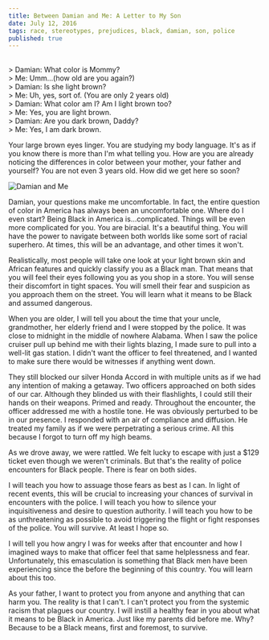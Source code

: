 ```yaml
---
title: Between Damian and Me: A Letter to My Son
date: July 12, 2016
tags: race, stereotypes, prejudices, black, damian, son, police
published: true
---
```


>
<br>
> Damian: What color is Mommy?
<br>
> Me: Umm...(how old are you again?)
<br>
> Damian: Is she light brown?
<br>
> Me: Uh, yes, sort of. (You are only 2 years old)
<br>
> Damian: What color am I? Am I light brown too?
<br>
> Me: Yes, you are light brown.
<br>
> Damian: Are you dark brown, Daddy?
<br>
> Me: Yes, I am dark brown.

Your large brown eyes linger. You are studying my body language. It's as if you know there is more than I'm what telling you. How are you are already noticing the differences in color between your mother, your father and yourself? You are not even 3 years old. How did we get here so soon?

![Damian and Me](https://mindthegaplondon.files.wordpress.com/2012/10/yeomanwardermoiracameron2.pn://www.evernote.com/l/AQf1NF8WTFJOEYiSLihP_3I3ySvaoYwozp4B/image.png)

Damian, your questions make me uncomfortable. In fact, the entire question of color in America has always been an uncomfortable one. Where do I even start? Being Black in America is...complicated. Things will be even more complicated for you. You are biracial. It's a beautiful thing. You will have the power to navigate between both worlds like some sort of racial superhero. At times, this will be an advantage, and other times it won't.

Realistically, most people will take one look at your light brown skin and African features and quickly classify you as a Black man. That means that you will feel their eyes following you as you shop in a store. You will sense their discomfort in tight spaces. You will smell their fear and suspicion as you approach them on the street. You will learn what it means to be Black and assumed dangerous.

When you are older, I will tell you about the time that your uncle, grandmother, her elderly friend and I were stopped by the police. It was close to midnight in the middle of nowhere Alabama. When I saw the police cruiser pull up behind me with their lights blazing, I made sure to pull into a well-lit gas station. I didn't want the officer to feel threatened, and I wanted to make sure there would be witnesses if anything went down.

They still blocked our silver Honda Accord in with multiple units as if we had any intention of making a getaway. Two officers approached on both sides of our car. Although they blinded us with their flashlights, I could still their hands on their weapons. Primed and ready. Throughout the encounter, the officer addressed me with a hostile tone. He was obviously perturbed to be in our presence. I responded with an air of compliance and diffusion. He treated my family as if we were perpetrating a serious crime. All this because I forgot to turn off my high beams.

As we drove away, we were rattled. We felt lucky to escape with just a $129 ticket even though we weren't criminals. But that's the reality of police encounters for Black people. There is fear on both sides.

I will teach you how to assuage those fears as best as I can. In light of recent events, this will be crucial to increasing your chances of survival in encounters with the police. I will teach you how to silence your inquisitiveness and desire to question authority. I will teach you how to be as unthreatening as possible to avoid triggering the flight or fight responses of the police. You will survive. At least I hope so.

I will tell you how angry I was for weeks after that encounter and how I imagined ways to make that officer feel that same helplessness and fear. Unfortunately, this emasculation is something that Black men have been experiencing since the before the beginning of this country. You will learn about this too.

As your father, I want to protect you from anyone and anything that can harm you. The reality is that I can't. I can't protect you from the systemic racism that plagues our country. I will instill a healthy fear in you about what it means to be Black in America. Just like my parents did before me. Why? Because to be a Black means, first and foremost, to survive.
